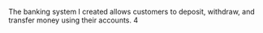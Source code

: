The banking system I created allows customers to deposit, withdraw, and transfer money using their accounts. $4$

